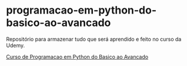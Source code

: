 # programacao-em-python-do-basico-ao-avancado
Repositório para armazenar tudo que será aprendido e feito no curso da Udemy.

[Curso de Programacao em Python do Basico ao Avancado](https://www.udemy.com/course/curso-de-programacao-em-python-do-basico-ao-avancado/)
